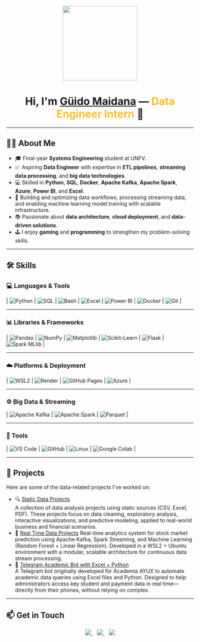 <p align="center">
  <img src="https://miro.medium.com/max/2048/1*OohqW5DGh9CQS4hLY5FXzA.png" height="200"/>
</p>

<h1 align="center">
  Hi, I'm <a href="https://github.com/Aryagm">Güido Maidana</a> —
  <span style="color:#FBBF24;">Data Engineer Intern</span> 👋
</h1>

---

## 👨‍💻 About Me

- 🎓 Final-year **Systems Engineering** student at UNFV.  
- 📈 Aspiring **Data Engineer** with expertise in **ETL pipelines**, **streaming data processing**, and **big data technologies**.  
- 💻 Skilled in **Python**, **SQL**, **Docker**, **Apache Kafka**, **Apache Spark**, **Azure**, **Power BI**, and **Excel**.  
- 🔄 Building and optimizing data workflows, processing streaming data, and enabling machine learning model training with scalable infrastructure.  
- 📚 Passionate about **data architecture**, **cloud deployment**, and **data-driven solutions**.  
- 🕹️ I enjoy **gaming** and **programming** to strengthen my problem-solving skills.

---

## 🛠️ Skills

### 💻 Languages & Tools

| ![Python](https://img.shields.io/badge/Python-14354C?style=for-the-badge&logo=python&logoColor=white) | ![SQL](https://img.shields.io/badge/SQL-00C7B7?style=for-the-badge&logo=mysql&logoColor=white) | ![Bash](https://img.shields.io/badge/Bash-4EAA25?style=for-the-badge&logo=gnubash&logoColor=white) | ![Excel](https://img.shields.io/badge/Excel-217346?style=for-the-badge&logo=microsoft-excel&logoColor=white) | ![Power BI](https://img.shields.io/badge/Power%20BI-F2C811.svg?style=for-the-badge&logo=powerbi&logoColor=black) | ![Docker](https://img.shields.io/badge/Docker-2496ED?style=for-the-badge&logo=docker&logoColor=white) | ![Git](https://img.shields.io/badge/Git-F05032?style=for-the-badge&logo=git&logoColor=white) |

---

### 📊 Libraries & Frameworks

| ![Pandas](https://img.shields.io/badge/Pandas-150458.svg?style=for-the-badge&logo=pandas&logoColor=white) | ![NumPy](https://img.shields.io/badge/NumPy-013243.svg?style=for-the-badge&logo=numpy&logoColor=white) | ![Matplotlib](https://img.shields.io/badge/Matplotlib-0C4B8E.svg?style=for-the-badge&logo=matplotlib&logoColor=white) | ![Scikit-Learn](https://img.shields.io/badge/Scikit--Learn-F7931E.svg?style=for-the-badge&logo=scikitlearn&logoColor=white) | ![Flask](https://img.shields.io/badge/Flask-000000?style=for-the-badge&logo=flask&logoColor=white) | ![Spark MLlib](https://img.shields.io/badge/Spark_MLlib-E25A1C.svg?style=for-the-badge&logo=apache-spark&logoColor=white) |

---

### ☁️ Platforms & Deployment

| ![WSL2](https://img.shields.io/badge/WSL2-Ubuntu-4EAA25?style=for-the-badge&logo=ubuntu&logoColor=white) | ![Render](https://img.shields.io/badge/Render-000000.svg?style=for-the-badge&logo=render&logoColor=white) | ![GitHub Pages](https://img.shields.io/badge/GitHub%20Pages-327FC7.svg?style=for-the-badge&logo=github&logoColor=white) | ![Azure](https://img.shields.io/badge/Microsoft%20Azure-007BDF.svg?style=for-the-badge&logo=microsoft-azure&logoColor=white) |

---

### ⚙️ Big Data & Streaming

| ![Apache Kafka](https://img.shields.io/badge/Apache_Kafka-231F20.svg?style=for-the-badge&logo=apachekafka&logoColor=white) | ![Apache Spark](https://img.shields.io/badge/Apache_Spark-E25A1C.svg?style=for-the-badge&logo=apache-spark&logoColor=white) | ![Parquet](https://img.shields.io/badge/Apache_Parquet-0D47A1?style=for-the-badge&logo=apachespark&logoColor=white) |

---

### 🧰 Tools

| ![VS Code](https://img.shields.io/badge/VS%20Code-0078d7.svg?style=for-the-badge&logo=visual-studio-code&logoColor=white) | ![GitHub](https://img.shields.io/badge/GitHub-121011.svg?style=for-the-badge&logo=github&logoColor=white) | ![Linux](https://img.shields.io/badge/Linux-FCC624?style=for-the-badge&logo=linux&logoColor=black) | ![Google Colab](https://img.shields.io/badge/Google_Colab-F9AB00?style=for-the-badge&logo=googlecolab&logoColor=white) |


---

## 📂 Projects

Here are some of the data-related projects I've worked on:

- 🔍 [Static Data Projects](https://github.com/4wful/data-analyst-projects)  
  A collection of data analysis projects using static sources (CSV, Excel, PDF). These projects focus on data cleaning, exploratory analysis, interactive visualizations, and predictive modeling, applied to real-world business and financial scenarios.
- 🔄 [Real Time Data Projects](https://github.com/4wful/real-time-data-analytics.git) 
  Real-time analytics system for stock market prediction using Apache Kafka, Spark Streaming, and Machine Learning (Random Forest + Linear Regression). Developed in a WSL2 + Ubuntu environment with a modular, scalable architecture for continuous data stream processing.
- 🤖 [Telegram Academic Bot with Excel + Python](https://github.com/4wful/telegram-edu-bot-template)  
  A Telegram bot originally developed for Academia AYUX to automate academic data queries using Excel files and Python. Designed to help administrators access key student and payment data in real time—directly from their phones, without relying on complex. 
---

## 📫 Get in Touch

<p align="center">
  <a href="mailto:g7idomai1234@gmail.com">
    <img src="https://img.shields.io/badge/g7idomai1234@gmail.com-D14836?style=for-the-badge&logo=gmail&logoColor=white" />
  </a>
  &nbsp;&nbsp;
  <a href="https://wa.me/51980503569">
    <img src="https://img.shields.io/badge/WhatsApp-25D366?style=for-the-badge&logo=whatsapp&logoColor=white" />
  </a>
  &nbsp;&nbsp;
  <a href="https://www.linkedin.com/in/g%C3%BCido-maidana/">
    <img src="https://img.shields.io/badge/LinkedIn-0077B5?style=for-the-badge&logo=linkedin&logoColor=white" />
  </a>
</p>
